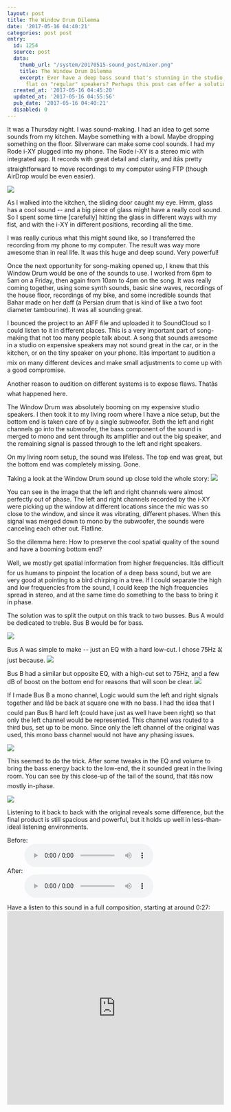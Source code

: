```yaml
---
layout: post
title: The Window Drum Dilemma
date: '2017-05-16 04:40:21'
categories: post post
entry:
  id: 1254
  source: post
  data:
    thumb_url: "/system/20170515-sound_post/mixer.png"
    title: The Window Drum Dilemma
    excerpt: Ever have a deep bass sound that's stunning in the studio, but falls
      flat on "regular" speakers? Perhaps this post can offer a solution to fix that.
  created_at: '2017-05-16 04:45:20'
  updated_at: '2017-05-16 04:55:56'
  pub_date: '2017-05-16 04:40:21'
  disabled: 0
---
```

It was a Thursday night. I was sound-making. I had an idea to get some sounds from my kitchen. Maybe something with a bowl. Maybe dropping something on the floor. Silverware can make some cool sounds. I had my Rode i-XY plugged into my phone. The Rode i-XY is a stereo mic with integrated app. It records with great detail and clarity, and itâs pretty straightforward to move recordings to my computer using FTP (though AirDrop would be even easier).

<img src="/system/20170515-sound_post/rode_ixy.jpg" class="img-responsive"/>

As I walked into the kitchen, the sliding door caught my eye. Hmm, glass has a cool sound -- and a big piece of glass might have a really cool sound. So I spent some time [carefully] hitting the glass in different ways with my fist, and with the i-XY in different positions, recording all the time.

I was really curious what this might sound like, so I transferred the recording from my phone to my computer. The result was way more awesome than in real life. It was this huge and deep sound. Very powerful!

Once the next opportunity for song-making opened up, I knew that this Window Drum would be one of the sounds to use. I worked from 6pm to 5am on a Friday, then again from 10am to 4pm on the song. It was really coming together, using some synth sounds, basic sine waves, recordings of the house floor, recordings of my bike, and some incredible sounds that Bahar made on her daff (a Persian drum that is kind of like a two foot diameter tambourine). It was all sounding great.

I bounced the project to an AIFF file and uploaded it to SoundCloud so I could listen to it in different places. This is a very important part of song-making that not too many people talk about. A song that sounds awesome in a studio on expensive speakers may not sound great in the car, or in the kitchen, or on the tiny speaker on your phone. Itâs important to audition a mix on many different devices and make small adjustments to come up with a good compromise.

Another reason to audition on different systems is to expose flaws. Thatâs what happened here.

The Window Drum was absolutely booming on my expensive studio speakers. I then took it to my living room where I have a nice setup, but the bottom end is taken care of by a single subwoofer. Both the left and right channels go into the subwoofer, the bass component of the sound is merged to mono and sent through its amplifier and out the big speaker, and the remaining signal is passed through to the left and right speakers.

On my living room setup, the sound was lifeless. The top end was great, but the bottom end was completely missing. Gone.

Taking a look at the Window Drum sound up close told the whole story:
<img src="/system/20170515-sound_post/before.png" class="img-responsive"/>

You can see in the image that the left and right channels were almost perfectly out of phase. The left and right channels recorded by the i-XY were picking up the window at different locations since the mic was so close to the window, and since it was vibrating, different phases. When this signal was merged down to mono by the subwoofer, the sounds were canceling each other out. Flatline.

So the dilemma here: How to preserve the cool spatial quality of the sound and have a booming bottom end?

Well, we mostly get spatial information from higher frequencies. Itâs difficult for us humans to pinpoint the location of a deep bass sound, but we are very good at pointing to a bird chirping in a tree. If I could separate the high and low frequencies from the sound, I could keep the high frequencies spread in stereo, and at the same time do something to the bass to bring it in phase.

The solution was to split the output on this track to two busses. Bus A would be dedicated to treble. Bus B would be for bass. 

<img src="/system/20170515-sound_post/sends.png" class="img-responsive"/>

Bus A was simple to make -- just an EQ with a hard low-cut. I chose 75Hz â¦ just because. 
<img src="/system/20170515-sound_post/treble_eq.png" class="img-responsive"/>

Bus B had a similar but opposite EQ, with a high-cut set to 75Hz, and a few dB of boost on the bottom end for reasons that will soon be clear.
<img src="/system/20170515-sound_post/bass_eq.png" class="img-responsive"/>

If I made Bus B a mono channel, Logic would sum the left and right signals together and Iâd be back at square one with no bass. I had the idea that I could pan Bus B hard left (could have just as well have been right) so that only the left channel would be represented. This channel was routed to a third bus, set up to be mono. Since only the left channel of the original was used, this mono bass channel would not have any phasing issues.

<img src="/system/20170515-sound_post/mixer.png" class="img-responsive"/>

This seemed to do the trick. After some tweaks in the EQ and volume to bring the bass energy back to the low-end, the it sounded great in the living room. You can see by this close-up of the tail of the sound, that itâs now mostly in-phase.

<img src="/system/20170515-sound_post/after.png" class="img-responsive"/>

Listening to it back to back with the original reveals some difference, but the final product is still spacious and powerful, but it holds up well in less-than-ideal listening environments.

<dl>
<dt>Before:</dt>
<dd><audio controls><source src="/system/20170515-sound_post/clean.wav"></audio><dd>
<dt>After:</dt>
<dd><audio controls><source src="/system/20170515-sound_post/bounced.wav"></audio></dd>
</dl>
Have a listen to this sound in a full composition, starting at around 0:27:
<iframe width="100%" height="450" scrolling="no" frameborder="no" src="https://w.soundcloud.com/player/?url=https%3A//api.soundcloud.com/tracks/322043366&amp;auto_play=false&amp;hide_related=false&amp;show_comments=true&amp;show_user=true&amp;show_reposts=false&amp;visual=true"></iframe>
